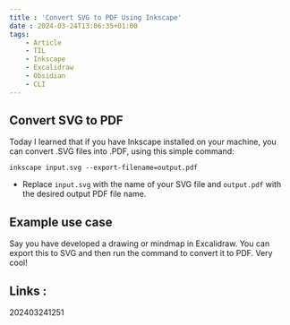 ```yaml
---
title : 'Convert SVG to PDF Using Inkscape'
date : 2024-03-24T13:06:35+01:00
tags:
    - Article
    - TIL
    - Inkscape
    - Excalidraw
    - Obsidian
    - CLI
---
```

## Convert SVG to PDF
Today I learned that if you have Inkscape installed on your machine, you can convert .SVG files into .PDF, using this simple command:

`inkscape input.svg --export-filename=output.pdf`

- Replace `input.svg` with the name of your SVG file and `output.pdf` with the desired output PDF file name.
## Example use case
Say you have developed a drawing or mindmap in Excalidraw. You can export this to SVG and then run the command to convert it to PDF. Very cool!



## Links :

202403241251
